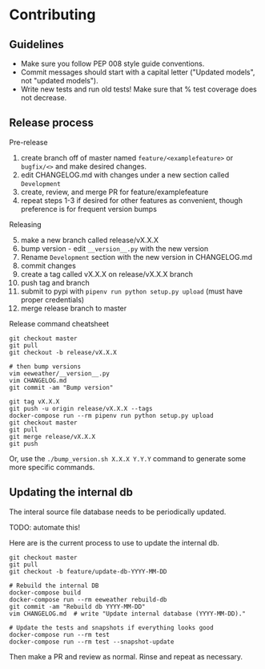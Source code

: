 Contributing
============

Guidelines
----------

* Make sure you follow PEP 008 style guide conventions.
* Commit messages should start with a capital letter ("Updated models", not "updated models").
* Write new tests and run old tests! Make sure that % test coverage does not decrease.

Release process
---------------

Pre-release

1. create branch off of master named `feature/<examplefeature>` or `bugfix/<>` and make desired changes.
2. edit CHANGELOG.md with changes under a new section called `Development`
3. create, review, and merge PR for feature/examplefeature
4. repeat steps 1-3 if desired for other features as convenient, though preference is for frequent version bumps

Releasing

5. make a new branch called release/vX.X.X
6. bump version - edit `__version__.py` with the new version
7. Rename `Development` section with the new version in CHANGELOG.md
8. commit changes
9. create a tag called vX.X.X on release/vX.X.X branch
10. push tag and branch
11. submit to pypi with `pipenv run python setup.py upload` (must have proper credentials)
12. merge release branch to master

Release command cheatsheet

```
git checkout master
git pull
git checkout -b release/vX.X.X

# then bump versions
vim eeweather/__version__.py
vim CHANGELOG.md
git commit -am "Bump version"

git tag vX.X.X
git push -u origin release/vX.X.X --tags
docker-compose run --rm pipenv run python setup.py upload
git checkout master
git pull
git merge release/vX.X.X
git push
```

Or, use the `./bump_version.sh X.X.X Y.Y.Y` command to generate some more
specific commands.

Updating the internal db
------------------------

The interal source file database needs to be periodically updated.

TODO: automate this!

Here are is the current process to use to update the internal db.

```
git checkout master
git pull
git checkout -b feature/update-db-YYYY-MM-DD

# Rebuild the internal DB
docker-compose build
docker-compose run --rm eeweather rebuild-db
git commit -am "Rebuild db YYYY-MM-DD"
vim CHANGELOG.md  # write "Update internal database (YYYY-MM-DD)."

# Update the tests and snapshots if everything looks good
docker-compose run --rm test
docker-compose run --rm test --snapshot-update
```

Then make a PR and review as normal. Rinse and repeat as necessary.
